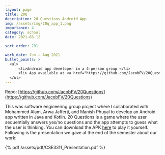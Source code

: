 ```yaml
---
layout: page
title: 20Q
description: 20 Questions Android App
img: /assets/img/20q_app_1.png
importance: 4
category: school
date: 2021-08-12

sort_order: 201

work_date: Jun – Aug 2021
bullet_points: >
  <ul>
      <li>Android app developer in a 4-person group </li>
      <li> App available at <a href="https://github.com/JacobFV/20Questions">github.com/JacobFV/20Questions</a> </li>
  </ul>
---
```


Repo: [https://github.com/JacobFV/20Questions](https://github.com/JacobFV/20Questions)

This was software engineering group project where I collaborated with Mohammed Alam, Arwa Jafferji, and Manish Phuyal to develop an Android app written in Java and Kotlin. 20 Questions is a game where the user sequentially answers yes/no questions and the app attempts to guess what the user is thinking. You can download the APK [here](https://github.com/JacobFV/20Questions/blob/main/app/build/outputs/apk/debug/app-debug.apk) to play it yourself. Following is the presentation we gave at the end of the semester about our work:

{% pdf /assets/pdf/CSE3311_Presentation.pdf %}
